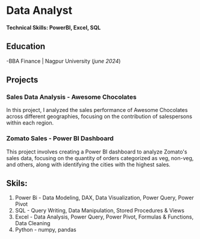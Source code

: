 # Data Analyst 
#### Technical Skills: PowerBI, Excel, SQL


## Education 
-BBA Finance | Nagpur University (_june 2024_)	

## Projects 
### Sales Data Analysis - Awesome Chocolates
In this project, I analyzed the sales performance of Awesome Chocolates across different geographies, focusing on the contribution of salespersons within each region.

### Zomato Sales - Power BI Dashboard
This project involves creating a Power BI dashboard to analyze Zomato's sales data, focusing on the quantity of orders categorized as veg, non-veg, and others, along with identifying the cities with the highest sales.

## Skils:
1. Power Bi - Data Modeling, DAX, Data Visualization, Power Query, Power Pivot
2. SQL - Query Writing, Data Manipulation, Stored Procedures & Views
3. Excel - Data Analysis, Power Query, Power Pivot, Formulas & Functions, Data Cleaning
4. Python - numpy, pandas
   


